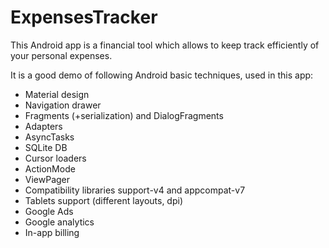 # ExpensesTracker

This Android app is a financial tool which allows to keep track efficiently of your personal expenses.

It is a good demo of following Android basic techniques, used in this app:

- Material design
- Navigation drawer
- Fragments (+serialization) and DialogFragments
- Adapters
- AsyncTasks
- SQLite DB
- Cursor loaders
- ActionMode
- ViewPager
- Compatibility libraries support-v4 and appcompat-v7
- Tablets support (different layouts, dpi)
- Google Ads
- Google analytics
- In-app billing

